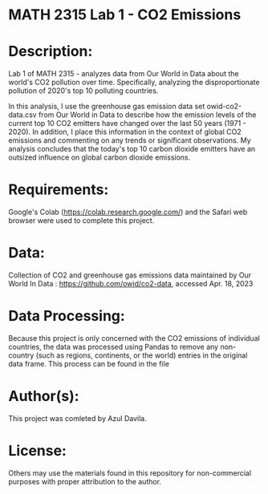 # MATH 2315 Lab 1 - CO2 Emissions

# Description:
Lab 1 of MATH 2315 - analyzes data from Our World in Data about the world's CO2 pollution over time. Specifically, analyzing the disproportionate pollution of 2020's top 10 polluting countries.

In this analysis, I use the greenhouse gas emission data set owid-co2-data.csv from Our World in Data to describe how the emission levels of the current top 10 CO2 emitters have changed over the last 50 years (1971 - 2020). In addition, I place this information in the context of global CO2 emissions and commenting on any trends or significant observations. My analysis concludes that the today's top 10 carbon dioxide emitters have an outsized influence on global carbon dioxide emissions.

# Requirements:

Google's Colab (https://colab.research.google.com/) and the Safari web browser were used to complete this project.

# Data:

Collection of CO2 and greenhouse gas emissions data maintained by Our World In Data : https://github.com/owid/co2-data, accessed Apr. 18, 2023

# Data Processing:

Because this project is only concerned with the CO2 emissions of individual countries, the data was processed using Pandas to remove any non-country (such as regions, continents, or the world) entries in the original data frame. This process can be found in the file


# Author(s):

This project was comleted by Azul Davila.

# License:

Others may use the materials found in this repository for non-commercial purposes with proper attribution to the author.

